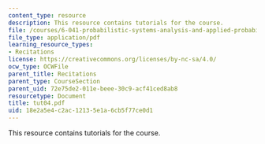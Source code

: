 ```yaml
---
content_type: resource
description: This resource contains tutorials for the course.
file: /courses/6-041-probabilistic-systems-analysis-and-applied-probability-spring-2006/18e2a5e4c2ac12135e1a6cb5f77ce0d1_tut04.pdf
file_type: application/pdf
learning_resource_types:
- Recitations
license: https://creativecommons.org/licenses/by-nc-sa/4.0/
ocw_type: OCWFile
parent_title: Recitations
parent_type: CourseSection
parent_uid: 72e75de2-011e-beee-30c9-acf41ced8ab8
resourcetype: Document
title: tut04.pdf
uid: 18e2a5e4-c2ac-1213-5e1a-6cb5f77ce0d1
---
```

This resource contains tutorials for the course.